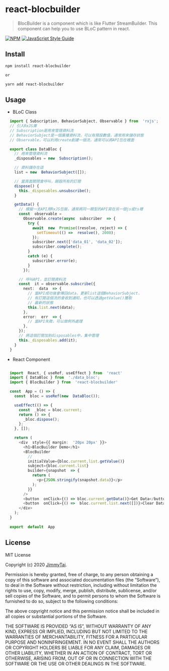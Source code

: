 # react-blocbuilder

> BlocBuilder is a component which is like Flutter StreamBuilder. This component can help you to use BLoC pattern in react.

[![NPM](https://img.shields.io/npm/v/react-blocbuilder.svg)](https://www.npmjs.com/package/react-blocbuilder) [![JavaScript Style Guide](https://img.shields.io/badge/code_style-standard-brightgreen.svg)](https://standardjs.com)

## Install

```bash
npm install react-blocbuilder

or

yarn add react-blocbuilder
```

## Usage

 - BLoC Class

```ts
  import { Subscription, BehaviorSubject, Observable } from  'rxjs';
  // 引入RxJS庫
  // Subscription是用來管理資料流
  // BehaviorSubject是一個廣播資料流，可以有預設數值，通常用來儲存狀態
  // Observable，可以利用create創建一個流，通常可以將API包在裡面

  export class DataBloc {
	// 用來管理資料流
	_disposables = new  Subscription();

	// 資料儲存在這
	list = new  BehaviorSubject([]);

	// 當頁面關閉會呼叫，銷毀所有的訂閱
	dispose() {
	  this._disposables.unsubscribe();
	}

	getData() {
	  // 模擬一支API用RxJS包裝，通常將同一類型的API寫在另一個js或ts裡
	  const  observable =
		Observable.create(async  subscriber  => {
		  try {
			await  new  Promise((resolve, reject) => {
			  setTimeout(() =>  resolve(), 2000);
			});
			subscriber.next(['data_01', 'data_02']);
			subscriber.complete();
		  }
		  catch (e) {
			subscriber.error(e);
		  }
		});

	  // 呼叫API，並訂閱資料流
	  const  it = observable.subscribe({
		next:  data  => {
		  // 當API成功後會傳回data，更新list這個BehaviorSubject，
		  // 有訂閱這個流的會收到通知，也可以透過getValue()獲取
		  // 最新的狀態
		  this.list.next(data);
		},
		error:  err  => {
		  // 當API失敗，可以做例外處理
		},
	  });
	  // 將這個訂閱加到disposables中，集中管理
	  this._disposables.add(it);
    }
  }
```

- React Component

```ts

  import  React, { useRef, useEffect } from  'react'
  import { DataBloc } from  './data_bloc';
  import { BlocBuilder } from  'react-blocbuilder'

  const  App = () => {
	const  bloc = useRef(new  DataBloc());

	useEffect(() => {
	  const  _bloc = bloc.current;
	  return () => {
		_bloc.dispose();
	  };
	}, []);

	return (
	  <div  style={{ margin:  '20px 20px' }}>
		<h1>BlocBuilder Demo</h1>
		<BlocBuilder
		  // 
		  initialValue={bloc.current.list.getValue()}
		  subject={bloc.current.list}
		  builder={snapshot  => {
			return (
			  <p>{JSON.stringify(snapshot.data)}</p>
			);
		  }}
		/>
		<button  onClick={() => bloc.current.getData()}>Get Data</button>
		<button  onClick={() =>  bloc.current.list.next([])}>Clear Data</button>
	  </div>
	);
  }
  
  export  default  App

```

  

## License

MIT License

Copyright (c) 2020  [JimmyTai](https://github.com/JimmyTai).

Permission is hereby granted, free of charge, to any person
obtaining a copy of this software and associated documentation
files (the “Software”), to deal in the Software without
restriction, including without limitation the rights to use,
copy, modify, merge, publish, distribute, sublicense, and/or sell
copies of the Software, and to permit persons to whom the
Software is furnished to do so, subject to the following
conditions:

The above copyright notice and this permission notice shall be
included in all copies or substantial portions of the Software.

THE SOFTWARE IS PROVIDED “AS IS”, WITHOUT WARRANTY OF ANY KIND,
EXPRESS OR IMPLIED, INCLUDING BUT NOT LIMITED TO THE WARRANTIES
OF MERCHANTABILITY, FITNESS FOR A PARTICULAR PURPOSE AND
NONINFRINGEMENT. IN NO EVENT SHALL THE AUTHORS OR COPYRIGHT
HOLDERS BE LIABLE FOR ANY CLAIM, DAMAGES OR OTHER LIABILITY,
WHETHER IN AN ACTION OF CONTRACT, TORT OR OTHERWISE, ARISING
FROM, OUT OF OR IN CONNECTION WITH THE SOFTWARE OR THE USE OR
OTHER DEALINGS IN THE SOFTWARE.